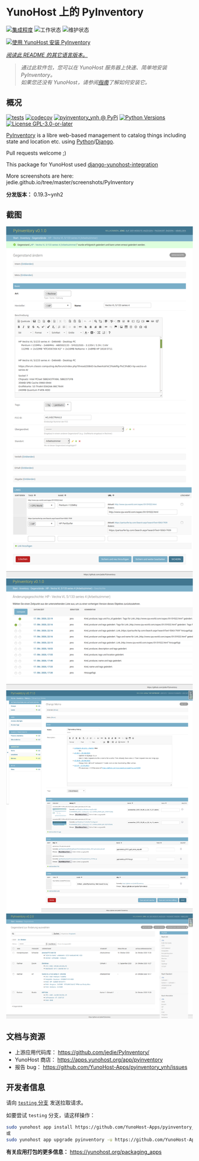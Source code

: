 <!--
注意：此 README 由 <https://github.com/YunoHost/apps/tree/master/tools/readme_generator> 自动生成
请勿手动编辑。
-->

# YunoHost 上的 PyInventory

[![集成程度](https://dash.yunohost.org/integration/pyinventory.svg)](https://ci-apps.yunohost.org/ci/apps/pyinventory/) ![工作状态](https://ci-apps.yunohost.org/ci/badges/pyinventory.status.svg) ![维护状态](https://ci-apps.yunohost.org/ci/badges/pyinventory.maintain.svg)

[![使用 YunoHost 安装 PyInventory](https://install-app.yunohost.org/install-with-yunohost.svg)](https://install-app.yunohost.org/?app=pyinventory)

*[阅读此 README 的其它语言版本。](./ALL_README.md)*

> *通过此软件包，您可以在 YunoHost 服务器上快速、简单地安装 PyInventory。*  
> *如果您还没有 YunoHost，请参阅[指南](https://yunohost.org/install)了解如何安装它。*

## 概况

[![tests](https://github.com/YunoHost-Apps/pyinventory_ynh/actions/workflows/tests.yml/badge.svg?branch=main)](https://github.com/YunoHost-Apps/pyinventory_ynh/actions/workflows/tests.yml)
[![codecov](https://codecov.io/github/jedie/pyinventory_ynh/branch/main/graph/badge.svg)](https://app.codecov.io/github/jedie/pyinventory_ynh)
[![pyinventory_ynh @ PyPi](https://img.shields.io/pypi/v/pyinventory_ynh?label=pyinventory_ynh%20%40%20PyPi)](https://pypi.org/project/pyinventory_ynh/)
[![Python Versions](https://img.shields.io/pypi/pyversions/pyinventory_ynh)](https://github.com/YunoHost-Apps/pyinventory_ynh/blob/main/pyproject.toml)
[![License GPL-3.0-or-later](https://img.shields.io/pypi/l/pyinventory_ynh)](https://github.com/YunoHost-Apps/pyinventory_ynh/blob/main/LICENSE)

[PyInventory](https://github.com/jedie/PyInventory) is a libre web-based management to catalog things including state and location etc. using [Python](https://www.python.org/)/[Django](https://www.djangoproject.com/).

Pull requests welcome ;)

This package for YunoHost used [django-yunohost-integration](https://github.com/YunoHost-Apps/django_yunohost_integration)

More screenshots are here: jedie.github.io/tree/master/screenshots/PyInventory


**分发版本：** 0.19.3~ynh2

## 截图

![PyInventory 的截图](./doc/screenshots/pyinventory_v010_screenshot_2.png)
![PyInventory 的截图](./doc/screenshots/pyinventory_v010_screenshot_3.png)
![PyInventory 的截图](./doc/screenshots/pyinventory_v0110_screenshot_memo_1.png)
![PyInventory 的截图](./doc/screenshots/pyinventory_v020_screenshot_1.png)

## 文档与资源

- 上游应用代码库： <https://github.com/jedie/PyInventory/>
- YunoHost 商店： <https://apps.yunohost.org/app/pyinventory>
- 报告 bug： <https://github.com/YunoHost-Apps/pyinventory_ynh/issues>

## 开发者信息

请向 [`testing` 分支](https://github.com/YunoHost-Apps/pyinventory_ynh/tree/testing) 发送拉取请求。

如要尝试 `testing` 分支，请这样操作：

```bash
sudo yunohost app install https://github.com/YunoHost-Apps/pyinventory_ynh/tree/testing --debug
或
sudo yunohost app upgrade pyinventory -u https://github.com/YunoHost-Apps/pyinventory_ynh/tree/testing --debug
```

**有关应用打包的更多信息：** <https://yunohost.org/packaging_apps>
